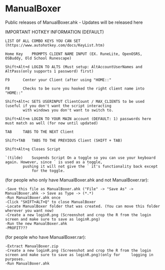 # ManualBoxer
Public releases of ManualBoxer.ahk - Updates will be released here

IMPORTANT HOTKEY INFORMATION (DEFAULT)
	
	LIST OF ALL COMBO KEYS YOU CAN SET (https://www.autohotkey.com/docs/KeyList.htm)

	Home Key 	PROMPTS CLIENT NAME INPUT (EX. RuneLite, OpenOSRS, OSBuddy, Old School Runescape)
	
	Shift+Alt+d	LOGIN TO ALTS (Must setup: AltAccountUserNames and AltPass(only supports 1 password) first)
	
	F9		Center your Client (after using "HOME::"
	
	F8		Checks to be sure you hooked the right client name into "HOME::"
	
	Shift+Alt+c	SETS USERINPUT ClientCount / MAX_CLIENTS to be used (useful if you don't want the script interacting	
			with windows you don't want to switch to.
			
	Shift+Alt+m	LOGIN TO YOUR MAIN account (DEFAULT: 1) passwords here must match as well (for now until updated)
	
	TAB		TABS TO THE NEXT Client
	
	Shift+TAB	TABS TO THE PREVIOUS Client (SHIFT + TAB)
	
	Shift+Alt+q	Closes Script
	
	`(tilde)	Suspends Script On a toggle so you can use your keyboard again. However, since ` is used as a toggle, 
			pushing it will not give the ` it's functionality back except
				for the toggle.

(for people who only have ManualBoxer.ahk and not ManualBoxer.rar):

	-Save this file as ManualBoxer.ahk ("File" -> "Save As" -> ManualBoxer.ahk -> Save as Type -> (*.*)
	-Run ManualBoxer.ahk once
	-Click "SHIFT+ALT+Q" to close ManualBoxer
	-Locate ManualBoxer folder that was created. (You can move this folder wherever you want now)
	-Create a new loginR.png (Screenshot and crop the R from the login screen and make sure to save as loginR.png)
	-Run the new ManualBoxer.ahk
	-PROFIT???
		
(for people who have ManualBoxer.rar):


	-Extract ManualBoxer.zip
	-Create a new loginR.png (Screenshot and crop the R from the login screen and make sure to save as loginR.png)(only for 	logging in purposes.
	-Run ManualBoxer.ahk
